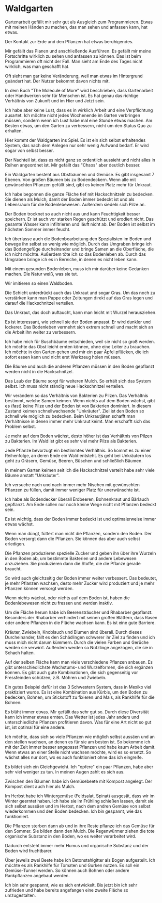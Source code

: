 # Waldgarten

Gartenarbeit gefällt mir sehr gut als Ausgleich zum Programmieren. Etwas mit meinen Händen zu machen, das man sehen und anfassen kann, hat etwas.

Der Kontakt zur Erde und den Pflanzen hat etwas beruhigendes.

Mir gefällt das Planen und anschließende Ausführen. Es gefällt mir meine Fortschritte wirklich zu sehen und anfassen zu können. Das ist beim Programmieren oft nicht der Fall. Man sieht am Ende des Tages nicht wirklich, was man geschafft hat.

Oft sieht man gar keine Veränderung, weil man etwas im Hintergrund geändert hat. Der Nutzer bekommt davon nichts mit.

In dem Buch "The Molecule of More" wird beschrieben, dass Gartenarbeit oder Handwerken sehr für Menschen ist. Es hat genau das richtige Verhältnis von Zukunft und im Hier und Jetzt sein.

Ich habe aber keine Lust, dass es in wirklich Arbeit und eine Verpflichtung ausartet. Ich möchte nicht jedes Wochenende im Garten verbringen müssen, sondern wenn ich Lust habe mal eine Stunde etwas machen. Am Besten etwas, um den Garten zu verbessern, nicht um den Status Quo zu erhalten.

Hier kommt der Waldgarten ins Spiel. Es ist ein sich selbst erhaltendes System, das nach dem Anlegen nur sehr wenig Aufwand bedarf. Er wird sogar von selbst besser.

Der Nachteil ist, dass es nicht ganz so ordentlich aussieht und nicht alles in Reihen angeordnet ist. Mir gefällt das "Chaos" aber deutlich besser.

Ein Waldgarten besteht aus Obstbäumen und Gemüse. Es gibt insgesamt 7 Ebenen. Von großen Bäumen bis zu Bodendeckern. Wenn alle mit gewünschten Pflanzen gefüllt sind, gibt es keinen Platz mehr für Unkraut.

Ich habe begonnen die ganze Fläche tief mit Hackschnitzeln zu bedecken. Sie dienen als Mulch, damit der Boden immer bedeckt ist und als Lebensraum für die Bodenlebewesen. Außerdem siedeln sich Pilze an.

Der Boden trocknet so auch nicht aus und kann Feuchtigkeit besser speichern. Er ist auch vor starken Regen geschützt und erodiert nicht. Das gesamte Wasser kann infiltrieren und läuft nicht ab. Der Boden ist selbst im höchsten Sommer immer feucht.

Ich überlasse auch die Bodenbearbeitung den Spezialisten im Boden und bewege ihn selbst so wenig wie möglich. Durch das Umgraben bringe ich das Bodengefüge durcheinander und bringe Samen an die Oberfläche, die ich nicht möchte. Außerdem töte ich so das Bodenleben ab. Durch das Umgraben bringe ich es in Bereiche, in denen es nicht leben kann.

Mit einem gesunden Bodenleben, muss ich mir darüber keine Gedanken machen. Die Natur weiß, was sie tut.

Wir imitieren so einen Waldboden.

Die Schicht unterdrückt auch das Unkraut und sogar Gras. Um das noch zu verstärken kann man Pappe oder Zeitungen direkt auf das Gras legen und darauf die Hackschnitzel verteilen.

Das Unkraut, das doch auftaucht, kann man leicht mit Wurzel herausziehen.

Es ist interessant, wie schnell sie der Boden anpasst. Er wird dunkler und lockerer. Das Bodenleben vermehrt sich extrem schnell und macht sich an die Arbeit ihn weiter zu verbessern.

Ich habe mich für Buschbäume entschieden, weil sie nicht so groß werden. Ich möchte das Obst leicht ernten können, ohne eine Leiter zu brauchen. Ich möchte in den Garten gehen und mir ein paar Äpfel pflücken, die ich sofort essen kann und nicht erst Werkzeug holen müssen.

Die Bäume und auch die anderen Pflanzen müssen in den Boden gepflanzt werden nicht in die Hackschnitzel. 

Das Laub der Bäume sorgt für weiteren Mulch. So erhält sich das System selbst. Ich muss nicht ständig neue Hackschnitzel verteilen.

Wir verändern so das Verhältnis von Bakterien zu Pilzen. Das Verhältnis bestimmt, welche Samen keimen. Wenn nichts auf dem Boden wächst, gibt es (fast) keine Pilze und der Boden ist von Bakterien dominiert. In diesem Zustand keimen schnellwachsende "Unkräuter". Ziel ist den Boden so schnell wie möglich zu bedecken. Beim Unkrautjäten schafft man Verhältnisse in denen immer mehr Unkraut keimt. Man erschafft sich das Problem selbst.

Je mehr auf dem Boden wächst, desto höher ist das Verhältnis von Pilzen zu Bakterien. Im Wald ist gibt es sehr viel mehr Pilze als Bakterien.

Jede Pflanze bevorzugt ein bestimmtes Verhältnis. So kommt es zu einer Reihenfolge, an deren Ende ein Wald entsteht. Es geht bei Unkräutern los geht zu Gräsern, Gemüse, Beeren, Büschen und schließlich Bäumen.

In meinem Garten keimen seit ich die Hackschnitzel verteilt habe sehr viele Bäume anstatt "Unkräuter".

Ich versuche nach und nach immer mehr Nischen mit gewünschten Pflanzen zu füllen, damit immer weniger Platz für unerwünschte ist.

Ich habe als Bodendecker überall Erdbeeren, Bohnenkraut und Bärlauch gepflanzt. Am Ende sollen nur noch kleine Wege nicht mit Pflanzen bedeckt sein.

Es ist wichtig, dass der Boden immer bedeckt ist und optimalerweise immer etwas wächst.

Wenn man düngt, füttert man nicht die Pflanzen, sondern den Boden. Der Boden versorgt dann die Pflanzen. Sie können das aber auch selbst erledigen.

Die Pflanzen produzieren spezielle Zucker und geben ihn über ihre Wurzeln in den Boden ab, um bestimmte Bakterien und andere Lebewesen anzuziehen. Sie produzieren dann die Stoffe, die die Pflanze gerade braucht.

So wird auch gleichzeitig der Boden immer weiter verbessert. Das bedeutet, je mehr Pflanzen wachsen, desto mehr Zucker wird produziert und je mehr Pflanzen können versorgt werden.

Wenn nichts wächst, oder nichts auf dem Boden ist, haben die Bodenlebewesen nicht zu fressen und werden inaktiv.

Um die Fläche herum habe ich Beerensträucher und Rhabarber gepflanzt. Besonders der Rhabarber verhindert mit seinen großen Blättern, dass Rasen oder andere Pflanzen in die Fläche wachsen kann. Es ist eine gute Barriere.

Kräuter, Zwiebeln, Knoblauch und Blumen sind überall. Durch dieses Durcheinander, fällt es den Schädlingen schwerer ihr Ziel zu finden und ich muss mich nicht darum kümmern. Durch die vielen Farben und Gerüche werden sie verwirrt. Außerdem werden so Nützlinge angezogen, die sie in Schach halten.

Auf der selben Fläche kann man viele verschiedene Pflanzen anbauen. Es gibt unterschiedlichste Wachstums- und Wurzelformen, die sich ergänzen können. Es gibt auch gute Kombinationen, die sich gegenseitig vor Fressfeinden schützen, z.B. Möhren und Zwiebeln.

Ein gutes Beispiel dafür ist das 3 Schwestern System, dass in Mexiko viel praktiziert wurde. Es ist eine Kombination aus Kürbis, um den Boden zu bedecken, Bohnen, um Stickstoff zu fixieren und Mais, als Rankhilfe für die Bohnen.

Es blüht immer etwas. Mir gefällt das sehr gut so. Durch diese Diversität kann ich immer etwas ernten. Das Wetter ist jedes Jahr anders und unterschiedliche Pflanzen profitieren davon. Was für eine Art nicht so gut ist, ist optimal für eine andere.

Ich möchte, dass sich so viele Pflanzen wie möglich selbst aussäen und an den stellen wachsen, an denen es für sie am besten ist. So bekomme ich mit der Zeit immer besser angepasst Pflanzen und habe kaum Arbeit damit. Wenn etwas an einer Stelle nicht wachsen möchte, wird es so ersetzt. So wächst alles nur dort, wo es auch funktioniert ohne das ich eingreife.

Es bildet sich ein Gleichgewicht. Ich "opfere" ein paar Pflanzen, habe aber sehr viel weniger zu tun. In meinen Augen zahlt es sich aus.

Zwischen den Bäumen habe ich Gemüsebeete mit Kompost angelegt. Der Kompost dient auch hier als Mulch.

Im Herbst habe ich Wintergemüse (Feldsalat, Spinat) ausgesät, dass wir im Winter geerntet haben. Ich habe sie im Frühling schießen lassen, damit sie sich selbst aussäen und im Herbst, nach dem andren Gemüse von selbst wiederkommen und den Boden bedecken. Ich bin gespannt, wie das funktioniert.

Die Pflanzen sterben dann ab und in ihre Reste pflanze ich das Gemüse für den Sommer. Sie bilden dann den Mulch. Die Regenwürmer ziehen die tote organische Substanz in den Boden, wo es weiter verarbeitet wird.

Dadurch entsteht immer mehr Humus und organische Substanz und der Boden wird fruchtbarer.

Über jeweils zwei Beete habe ich Betonstahlgitter als Bogen aufgestellt. Ich möchte es als Rankhilfe für Tomaten und Gurken nutzen. Es soll ein Gemüse-Tunnel werden. So können auch Bohnen oder andere Rankpflanzen angebaut werden.

Ich bin sehr gespannt, wie es sich entwickelt. Bis jetzt bin ich sehr zufrieden und habe bereits angefangen eine zweite Fläche so umzugestalten.